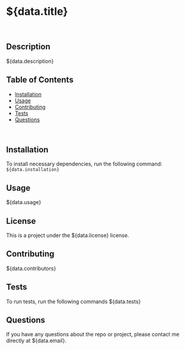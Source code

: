 # ${data.title}
<br>

## Description
${data.description}
<br>

## Table of Contents
* [Installation](link)
* [Usage](link)
* [Contributing](link)
* [Tests](link)
* [Questions](link)
<br>

## Installation
To install necessary dependencies, run the following command:
`${data.installation}`
<br>

## Usage
${data.usage}
<br>

## License
This is a project under the ${data.license} license.
<br>

## Contributing
${data.contributors}
<br>

## Tests
To run tests, run the following commands
${data.tests}
<br>

## Questions
If you have any questions about the repo or project, please contact me directly at ${data.email}.
